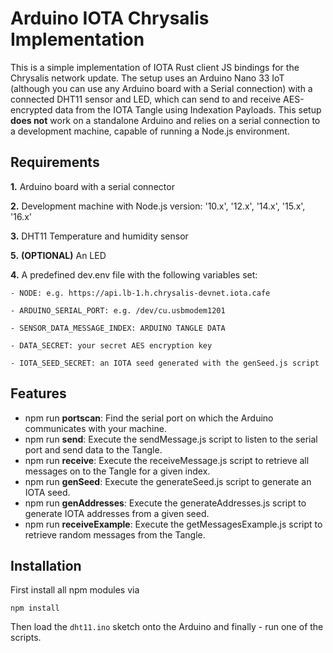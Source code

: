 # Arduino IOTA Chrysalis Implementation

This is a simple implementation of IOTA Rust client JS bindings for the Chrysalis network update. The setup uses an Arduino Nano 33 IoT (although you can use any Arduino board with a Serial connection) with a connected DHT11 sensor and LED,
which can send to and receive AES-encrypted data from the IOTA Tangle using Indexation Payloads. This setup **does not** work on a standalone
Arduino and relies on a serial connection to a development machine, capable of running a Node.js environment.

## Requirements

**1.** Arduino board with a serial connector

**2.** Development machine with Node.js version: '10.x', '12.x', '14.x', '15.x', '16.x'

**3.** DHT11 Temperature and humidity sensor

**5.** **(OPTIONAL)** An LED

**4.** A predefined dev.env file with the following variables set:

    - NODE: e.g. https://api.lb-1.h.chrysalis-devnet.iota.cafe

    - ARDUINO_SERIAL_PORT: e.g. /dev/cu.usbmodem1201

    - SENSOR_DATA_MESSAGE_INDEX: ARDUINO TANGLE DATA

    - DATA_SECRET: your secret AES encryption key

    - IOTA_SEED_SECRET: an IOTA seed generated with the genSeed.js script

## Features

- npm run **portscan**: Find the serial port on which the Arduino communicates with your machine.
- npm run **send**: Execute the sendMessage.js script to listen to the serial port and send data to the Tangle.
- npm run **receive**: Execute the receiveMessage.js script to retrieve all messages on to the Tangle for a given index.
- npm run **genSeed**: Execute the generateSeed.js script to generate an IOTA seed.
- npm run **genAddresses**: Execute the generateAddresses.js script to generate IOTA addresses from a given seed.
- npm run **receiveExample**: Execute the getMessagesExample.js script to retrieve random messages from the Tangle.

## Installation

First install all npm modules via

```
npm install
```

Then load the `dht11.ino` sketch onto the Arduino and finally - run one of the scripts.
